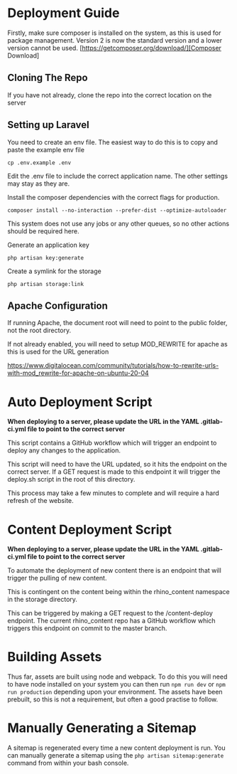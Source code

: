 # Deployment Guide

Firstly, make sure composer is installed on the system, as this is used for package management. Version 2 is now the standard
version and a lower version cannot be used. [https://getcomposer.org/download/][Composer Download]

[Composer Download]: https://getcomposer.org/download/

## Cloning The Repo

If you have not already, clone the repo into the correct location on the server

## Setting up Laravel

You need to create an env file. The easiest way to do this is to copy and paste the example env file

```
cp .env.example .env
```

Edit the .env file to include the correct application name. The other settings may stay as they are.


Install the composer dependencies with the correct flags for production.

```
composer install --no-interaction --prefer-dist --optimize-autoloader
```

This system does not use any jobs or any other queues, so no other actions should be required here.

Generate an application key

```
php artisan key:generate
```

Create a symlink for the storage

```
php artisan storage:link
```

## Apache Configuration

If running Apache, the document root will need to point to the public folder, not the root directory.

If not already enabled, you will need to setup MOD_REWRITE for apache as this is used for the URL generation

https://www.digitalocean.com/community/tutorials/how-to-rewrite-urls-with-mod_rewrite-for-apache-on-ubuntu-20-04

# Auto Deployment Script

**When deploying to a server, please update the URL in the YAML .gitlab-ci.yml file to point to the correct server**

This script contains a GitHub workflow which will trigger an endpoint to deploy any changes to the application. 

This script will need to have the URL updated, so it hits the endpoint on the correct server. If a GET request is made
to this endpoint it will trigger the deploy.sh script in the root of this directory.

This process may take a few minutes to complete and will require a hard refresh of the website.

# Content Deployment Script

**When deploying to a server, please update the URL in the YAML .gitlab-ci.yml file to point to the correct server** 

To automate the deployment of new content there is an endpoint that will trigger the pulling of new content.

This is contingent on the content being within the rhino_content namespace in the storage directory.

This can be triggered by making a GET request to the /content-deploy endpoint. The current rhino_content repo has a 
GitHub workflow which triggers this endpoint on commit to the master branch.

# Building Assets

Thus far, assets are built using node and webpack. To do this you will need to have node installed on your system
you can then run `npm run dev` or `npm run production` depending upon your environment. The assets have been
prebuilt, so this is not a requirement, but often a good practise to follow.

# Manually Generating a Sitemap

A sitemap is regenerated every time a new content deployment is run. You can manually generate a sitemap using the
`php artisan sitemap:generate` command from within your bash console.


